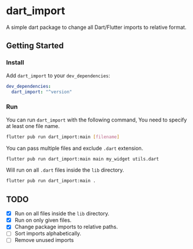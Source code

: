 # dart_import

A simple dart package to change all Dart/Flutter imports to relative format.

## Getting Started

### Install

Add `dart_import` to your `dev_dependencies`:

```yaml
dev_dependencies:
  dart_import: "^version"
```

### Run

You can run `dart_import` with the following command, You need to specify at least one file name.

```bash
flutter pub run dart_import:main [filename]
```

You can pass multiple files and exclude `.dart` extension.

```bash
flutter pub run dart_import:main main my_widget utils.dart
```

Will run on all `.dart` files inside the `lib` directory.

```bash
flutter pub run dart_import:main .
```

## TODO
- [x] Run on all files inside the `lib` directory.
- [x] Run on only given files.
- [x] Change package imports to relative paths.
- [ ] Sort imports alphabetically.
- [ ] Remove unused imports